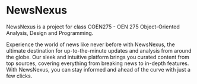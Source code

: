 # NewsNexus
NewsNexus is a project for class COEN275 - OEN 275 Object-Oriented Analysis, Design and Programming.  

Experience the world of news like never before with NewsNexus, the ultimate destination for up-to-the-minute updates and analysis from around the globe. Our sleek and intuitive platform brings you curated content from top sources, covering everything from breaking news to in-depth features. With NewsNexus, you can stay informed and ahead of the curve with just a few clicks.
